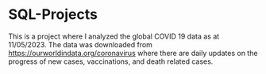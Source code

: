 # SQL-Projects

This is a project where I analyzed the global COVID 19 data as at 11/05/2023. The data was downloaded from https://ourworldindata.org/coronavirus where there are daily updates on the progress of new cases, vaccinations, and death related cases. 
